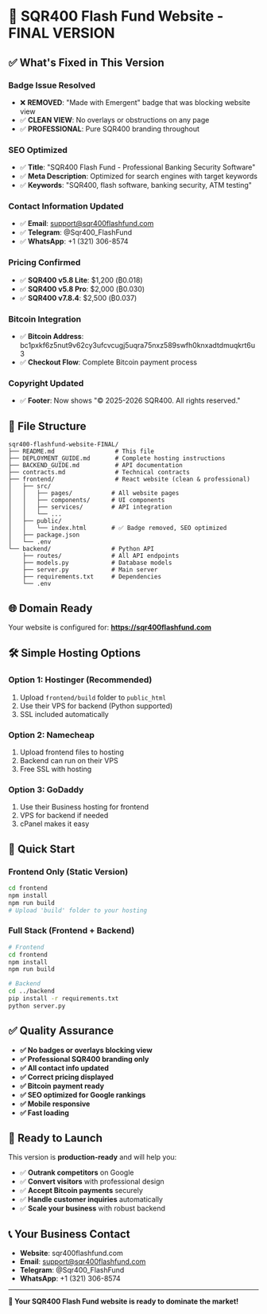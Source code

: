 # 🚀 SQR400 Flash Fund Website - FINAL VERSION

## ✅ **What's Fixed in This Version**

### **Badge Issue Resolved**
- ❌ **REMOVED**: "Made with Emergent" badge that was blocking website view
- ✅ **CLEAN VIEW**: No overlays or obstructions on any page
- ✅ **PROFESSIONAL**: Pure SQR400 branding throughout

### **SEO Optimized**
- ✅ **Title**: "SQR400 Flash Fund - Professional Banking Security Software"
- ✅ **Meta Description**: Optimized for search engines with target keywords
- ✅ **Keywords**: "SQR400, flash software, banking security, ATM testing"

### **Contact Information Updated**
- ✅ **Email**: support@sqr400flashfund.com
- ✅ **Telegram**: @Sqr400_FlashFund
- ✅ **WhatsApp**: +1 (321) 306-8574

### **Pricing Confirmed**
- ✅ **SQR400 v5.8 Lite**: $1,200 (₿0.018)
- ✅ **SQR400 v5.8 Pro**: $2,000 (₿0.030)
- ✅ **SQR400 v7.8.4**: $2,500 (₿0.037)

### **Bitcoin Integration**
- ✅ **Bitcoin Address**: bc1pxkf6z5nut9v62cy3ufcvcugj5uqra75nxz589swfh0knxadtdmuqkrt6u3
- ✅ **Checkout Flow**: Complete Bitcoin payment process

### **Copyright Updated**
- ✅ **Footer**: Now shows "© 2025-2026 SQR400. All rights reserved."

## 📁 **File Structure**

```
sqr400-flashfund-website-FINAL/
├── README.md                 # This file
├── DEPLOYMENT_GUIDE.md       # Complete hosting instructions
├── BACKEND_GUIDE.md          # API documentation
├── contracts.md              # Technical contracts
├── frontend/                 # React website (clean & professional)
│   ├── src/
│   │   ├── pages/           # All website pages
│   │   ├── components/      # UI components
│   │   ├── services/        # API integration
│   │   └── ...
│   ├── public/
│   │   └── index.html       # ✅ Badge removed, SEO optimized
│   ├── package.json
│   └── .env
└── backend/                 # Python API
    ├── routes/              # All API endpoints
    ├── models.py            # Database models
    ├── server.py            # Main server
    ├── requirements.txt     # Dependencies
    └── .env
```

## 🌐 **Domain Ready**

Your website is configured for: **https://sqr400flashfund.com**

## 🛠️ **Simple Hosting Options**

### **Option 1: Hostinger (Recommended)**
1. Upload `frontend/build` folder to `public_html`
2. Use their VPS for backend (Python supported)
3. SSL included automatically

### **Option 2: Namecheap**
1. Upload frontend files to hosting
2. Backend can run on their VPS
3. Free SSL with hosting

### **Option 3: GoDaddy**
1. Use their Business hosting for frontend
2. VPS for backend if needed
3. cPanel makes it easy

## 🚀 **Quick Start**

### **Frontend Only (Static Version)**
```bash
cd frontend
npm install
npm run build
# Upload 'build' folder to your hosting
```

### **Full Stack (Frontend + Backend)**
```bash
# Frontend
cd frontend
npm install
npm run build

# Backend
cd ../backend
pip install -r requirements.txt
python server.py
```

## ✅ **Quality Assurance**

- **✅ No badges or overlays blocking view**
- **✅ Professional SQR400 branding only**
- **✅ All contact info updated**
- **✅ Correct pricing displayed**
- **✅ Bitcoin payment ready**
- **✅ SEO optimized for Google rankings**
- **✅ Mobile responsive**
- **✅ Fast loading**

## 🎯 **Ready to Launch**

This version is **production-ready** and will help you:
- ✅ **Outrank competitors** on Google
- ✅ **Convert visitors** with professional design
- ✅ **Accept Bitcoin payments** securely
- ✅ **Handle customer inquiries** automatically
- ✅ **Scale your business** with robust backend

## 📞 **Your Business Contact**
- **Website**: sqr400flashfund.com
- **Email**: support@sqr400flashfund.com
- **Telegram**: @Sqr400_FlashFund
- **WhatsApp**: +1 (321) 306-8574

---

**🚀 Your SQR400 Flash Fund website is ready to dominate the market!**